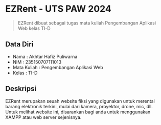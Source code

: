 # EZRent - UTS PAW 2024

>EZRent dibuat sebagai tugas mata kuliah Pengembangan Aplikasi Web kelas TI-D

## Data Diri

* Nama : Akhtar Hafiz Puliwarna
* NIM  : 235150707111013
* Mata Kuliah : Pengembangan Aplikasi Web
* Kelas : TI-D

## Deskripsi

EZRent merupakan seuah website fiksi yang digunakan untuk merental barang elektronik terkini, mulai dari kamera, proyektor, drone, mic, dll. Untuk melihat website ini, disarankan bagi anda untuk menggunakan XAMPP atau web server sejenisnya.
